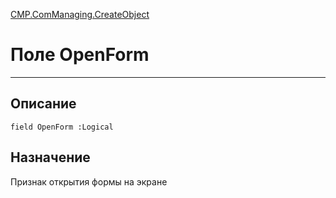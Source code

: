 ﻿---
Link: CMP.ComManaging.CreateObject.@OpenForm
---

<!---  Навигация
[Имя проекта](#) :
-->
[CMP.ComManaging.CreateObject](Default)

# Поле OpenForm
---

## Описание

    field OpenForm :Logical

<!--
## Аргументы{#Args}

### Аргумент1

Описание аргумента 1
-->

## Назначение

Признак открытия формы на экране

<!--
## Пример

    OpenForm...
-->

